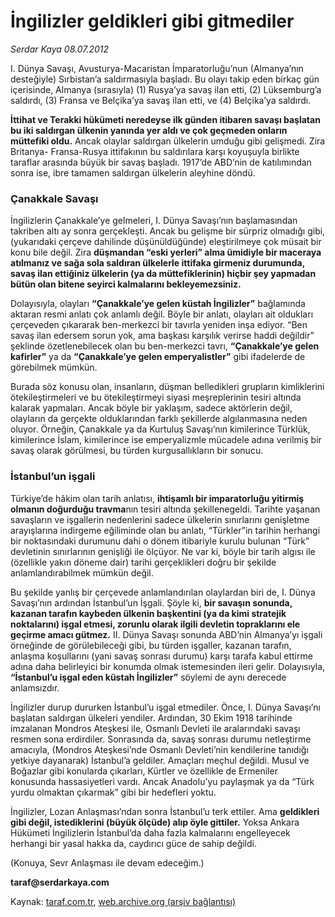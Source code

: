 # İngilizler geldikleri gibi gitmediler

*Serdar Kaya 08.07.2012*

<div class="yazi"><p>I. Dünya Savaşı, Avusturya-Macaristan İmparatorluğu’nun (Almanya’nın desteğiyle) Sırbistan’a saldırmasıyla başladı. Bu olayı takip eden birkaç gün içerisinde, Almanya (sırasıyla) (1) Rusya’ya savaş ilan etti, (2) Lüksemburg’a saldırdı, (3) Fransa ve Belçika’ya savaş ilan etti, ve (4) Belçika’ya saldırdı.</p>
<p><strong>İttihat ve Terakki hükümeti neredeyse ilk günden itibaren savaşı başlatan bu iki saldırgan ülkenin yanında yer aldı ve çok geçmeden onların müttefiki oldu.</strong> Ancak olaylar saldırgan ülkelerin umduğu gibi gelişmedi. Zira Britanya- Fransa-Rusya ittifakının bu saldırılara karşı koyuşuyla birlikte taraflar arasında büyük bir savaş başladı. 1917’de ABD’nin de katılımından sonra ise, ibre tamamen saldırgan ülkelerin aleyhine döndü.</p>
<h3>Çanakkale Savaşı</h3>
<p>İngilizlerin Çanakkale’ye gelmeleri, I. Dünya Savaşı’nın başlamasından takriben altı ay sonra gerçekleşti. Ancak bu gelişme bir sürpriz olmadığı gibi, (yukarıdaki çerçeve dahilinde düşünüldüğünde) eleştirilmeye çok müsait bir konu bile değil. Zira <strong>düşmandan “eski yerleri” alma ümidiyle bir maceraya atılmanız ve sağa sola saldıran ülkelerle ittifaka girmeniz durumunda, savaş ilan ettiğiniz ülkelerin (ya da müttefiklerinin) hiçbir şey yapmadan bütün olan bitene seyirci kalmalarını bekleyemezsiniz.</strong></p>
<p>Dolayısıyla, olayları <strong>“Çanakkale’ye gelen küstah İngilizler”</strong> bağlamında aktaran resmi anlatı çok anlamlı değil. Böyle bir anlatı, olayları ait oldukları çerçeveden çıkararak ben-merkezci bir tavırla yeniden inşa ediyor. “Ben savaş ilan edersem sorun yok, ama başkası karşılık verirse haddi değildir” şeklinde özetlenebilecek olan bu ben-merkezci tavrı, <strong>“Çanakkale’ye gelen kafirler”</strong> ya da <strong>“Çanakkale’ye gelen emperyalistler”</strong> gibi ifadelerde de görebilmek mümkün.</p>
<p>Burada söz konusu olan, insanların, düşman belledikleri grupların kimliklerini ötekileştirmeleri ve bu ötekileştirmeyi siyasi meşreplerinin tesiri altında kalarak yapmaları. Ancak böyle bir yaklaşım, sadece aktörlerin değil, olayların da gerçekte olduklarından farklı şekillerde algılanmasına neden oluyor. Örneğin, Çanakkale ya da Kurtuluş Savaşı’nın kimilerince Türklük, kimilerince İslam, kimilerince ise emperyalizmle mücadele adına verilmiş bir savaş olarak görülmesi, bu türden kurgusallıkların bir sonucu.</p>
<h3>İstanbul’un işgali</h3>
<p>Türkiye’de hâkim olan tarih anlatısı, <strong>ihtişamlı bir imparatorluğu yitirmiş olmanın doğurduğu travma</strong>nın tesiri altında şekillenegeldi. Tarihte yaşanan savaşların ve işgallerin nedenlerini sadece ülkelerin sınırlarını genişletme arayışlarına indirgeme eğiliminde olan bu anlatı, “Türkler”in tarihin herhangi bir noktasındaki durumunu dahi o dönem itibariyle kurulu bulunan “Türk” devletinin sınırlarının genişliği ile ölçüyor. Ne var ki, böyle bir tarih algısı ile (özellikle yakın döneme dair) tarihi gerçeklikleri doğru bir şekilde anlamlandırabilmek mümkün değil.</p>
<p>Bu şekilde yanlış bir çerçevede anlamlandırılan olaylardan biri de, I. Dünya Savaşı’nın ardından İstanbul’un İşgali. Şöyle ki, <strong>bir savaşın sonunda, kazanan tarafın kaybeden ülkenin başkentini (ya da kimi stratejik noktalarını) işgal etmesi, zorunlu olarak ilgili devletin topraklarını ele geçirme amacı gütmez.</strong> II. Dünya Savaşı sonunda ABD’nin Almanya’yı işgali örneğinde de görülebileceği gibi, bu türden işgaller, kazanan tarafın, anlaşma koşullarını (yani savaş sonrası durumu) karşı tarafa kabul ettirme adına daha belirleyici bir konumda olmak istemesinden ileri gelir. Dolayısıyla, <strong>“İstanbul’u işgal eden küstah İngilizler”</strong> söylemi de aynı derecede anlamsızdır.</p>
<p>İngilizler durup dururken İstanbul’u işgal etmediler. Önce, I. Dünya Savaşı’nı başlatan saldırgan ülkeleri yendiler. Ardından, 30 Ekim 1918 tarihinde imzalanan Mondros Ateşkesi ile, Osmanlı Devleti ile aralarındaki savaşı resmen sona erdirdiler. Sonrasında da, savaş sonrası durumu netleştirme amacıyla, (Mondros Ateşkesi’nde Osmanlı Devleti’nin kendilerine tanıdığı yetkiye dayanarak) İstanbul’a geldiler. Amaçları meçhul değildi. Musul ve Boğazlar gibi konularda çıkarları, Kürtler ve özellikle de Ermeniler konusunda hassasiyetleri vardı. Ancak Anadolu’yu paylaşmak ya da “Türk yurdu olmaktan çıkarmak” gibi bir hedefleri yoktu.</p>
<p>İngilizler, Lozan Anlaşması’ndan sonra İstanbul’u terk ettiler. Ama <strong>geldikleri gibi değil, istediklerini (büyük ölçüde) alıp öyle gittiler.</strong> Yoksa Ankara Hükümeti İngilizlerin İstanbul’da daha fazla kalmalarını engelleyecek herhangi bir yasal hakka da, caydırıcı güce de sahip değildi.</p>
<p>(Konuya, Sevr Anlaşması ile devam edeceğim.)</p>
<p><strong>taraf@serdarkaya.com</strong></p>
</div>

Kaynak: [taraf.com.tr](http://www.taraf.com.tr:80/serdar-kaya/makale-ingilizler-geldikleri-gibi-gitmediler.htm), [web.archive.org (arşiv bağlantısı)](http://web.archive.org/web/20131213010143/http://www.taraf.com.tr:80/serdar-kaya/makale-ingilizler-geldikleri-gibi-gitmediler.htm)
